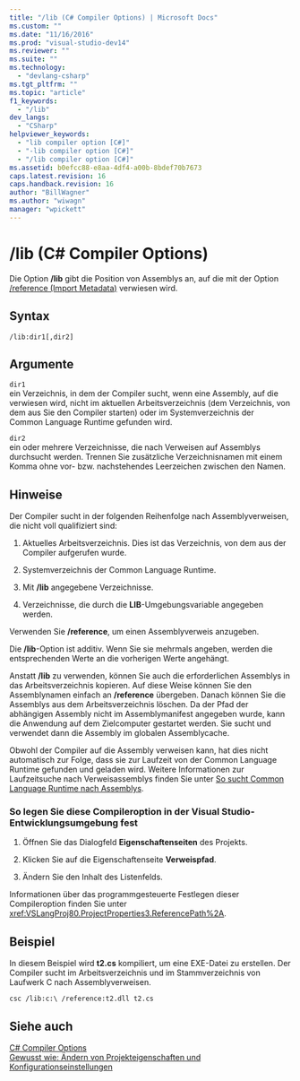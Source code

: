 ```yaml
---
title: "/lib (C# Compiler Options) | Microsoft Docs"
ms.custom: ""
ms.date: "11/16/2016"
ms.prod: "visual-studio-dev14"
ms.reviewer: ""
ms.suite: ""
ms.technology: 
  - "devlang-csharp"
ms.tgt_pltfrm: ""
ms.topic: "article"
f1_keywords: 
  - "/lib"
dev_langs: 
  - "CSharp"
helpviewer_keywords: 
  - "lib compiler option [C#]"
  - "-lib compiler option [C#]"
  - "/lib compiler option [C#]"
ms.assetid: b0efcc88-e8aa-4df4-a00b-8bdef70b7673
caps.latest.revision: 16
caps.handback.revision: 16
author: "BillWagner"
ms.author: "wiwagn"
manager: "wpickett"
---
```

# /lib (C# Compiler Options)
Die Option **\/lib** gibt die Position von Assemblys an, auf die mit der Option [\/reference \(Import Metadata\)](../../../csharp/language-reference/compiler-options/reference-compiler-option.md) verwiesen wird.  
  
## Syntax  
  
```  
/lib:dir1[,dir2]  
```  
  
## Argumente  
 `dir1`  
 ein Verzeichnis, in dem der Compiler sucht, wenn eine Assembly, auf die verwiesen wird, nicht im aktuellen Arbeitsverzeichnis \(dem Verzeichnis, von dem aus Sie den Compiler starten\) oder im Systemverzeichnis der Common Language Runtime gefunden wird.  
  
 `dir2`  
 ein oder mehrere Verzeichnisse, die nach Verweisen auf Assemblys durchsucht werden.  Trennen Sie zusätzliche Verzeichnisnamen mit einem Komma ohne vor\- bzw. nachstehendes Leerzeichen zwischen den Namen.  
  
## Hinweise  
 Der Compiler sucht in der folgenden Reihenfolge nach Assemblyverweisen, die nicht voll qualifiziert sind:  
  
1.  Aktuelles Arbeitsverzeichnis.  Dies ist das Verzeichnis, von dem aus der Compiler aufgerufen wurde.  
  
2.  Systemverzeichnis der Common Language Runtime.  
  
3.  Mit **\/lib** angegebene Verzeichnisse.  
  
4.  Verzeichnisse, die durch die **LIB**\-Umgebungsvariable angegeben werden.  
  
 Verwenden Sie **\/reference**, um einen Assemblyverweis anzugeben.  
  
 Die **\/lib**\-Option ist additiv. Wenn Sie sie mehrmals angeben, werden die entsprechenden Werte an die vorherigen Werte angehängt.  
  
 Anstatt **\/lib** zu verwenden, können Sie auch die erforderlichen Assemblys in das Arbeitsverzeichnis kopieren. Auf diese Weise können Sie den Assemblynamen einfach an **\/reference** übergeben.  Danach können Sie die Assemblys aus dem Arbeitsverzeichnis löschen.  Da der Pfad der abhängigen Assembly nicht im Assemblymanifest angegeben wurde, kann die Anwendung auf dem Zielcomputer gestartet werden. Sie sucht und verwendet dann die Assembly im globalen Assemblycache.  
  
 Obwohl der Compiler auf die Assembly verweisen kann, hat dies nicht automatisch zur Folge, dass sie zur Laufzeit von der Common Language Runtime gefunden und geladen wird.  Weitere Informationen zur Laufzeitsuche nach Verweisassemblys finden Sie unter [So sucht Common Language Runtime nach Assemblys](../Topic/How%20the%20Runtime%20Locates%20Assemblies.md).  
  
### So legen Sie diese Compileroption in der Visual Studio\-Entwicklungsumgebung fest  
  
1.  Öffnen Sie das Dialogfeld **Eigenschaftenseiten** des Projekts.  
  
2.  Klicken Sie auf die Eigenschaftenseite **Verweispfad**.  
  
3.  Ändern Sie den Inhalt des Listenfelds.  
  
 Informationen über das programmgesteuerte Festlegen dieser Compileroption finden Sie unter <xref:VSLangProj80.ProjectProperties3.ReferencePath%2A>.  
  
## Beispiel  
 In diesem Beispiel wird **t2.cs** kompiliert, um eine EXE\-Datei zu erstellen.  Der Compiler sucht im Arbeitsverzeichnis und im Stammverzeichnis von Laufwerk C nach Assemblyverweisen.  
  
```  
csc /lib:c:\ /reference:t2.dll t2.cs  
```  
  
## Siehe auch  
 [C\# Compiler Options](../../../csharp/language-reference/compiler-options/index.md)   
 [Gewusst wie: Ändern von Projekteigenschaften und Konfigurationseinstellungen](http://msdn.microsoft.com/de-de/e7184bc5-2f2b-4b4f-aa9a-3ecfcbc48b67)